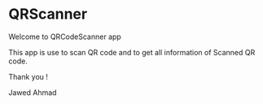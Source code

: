 # QRScanner

Welcome to QRCodeScanner app

This app is use to scan QR code and to get all information of Scanned QR code.


Thank you !

Jawed Ahmad
